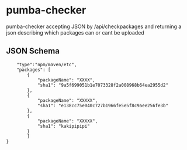 # pumba-checker
pumba-checker accepting JSON by /api/checkpackages and returning a json describing which packages can or cant be uploaded
## JSON Schema

```{
	"type":"npm/maven/etc",
	"packages": [
		{
			"packageName": "XXXX",
			"sha1": "9a5f699051b1e7073328f2a008968b64ea2955d2"
		},
		{
			"packageName": "XXXXX",
			"sha1": "e138cc75e040c727b1966fe5e5f8c9aee256fe3b"
		},
		{
			"packageName": "XXXXX",
			"sha1": "kakipipipi"
		}
		]
}
```

